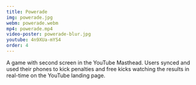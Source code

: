 ```yaml
---
title: Powerade
img: powerade.jpg
webm: powerade.webm
mp4: powerade.mp4
video-poster: powerade-blur.jpg
youtube: 4n9XUa-mYS4
order: 4
---
```

A game with second screen in the YouTube Masthead. Users synced and used their phones to kick penalties and free kicks watching the results in real-time on the YouTube landing page.
